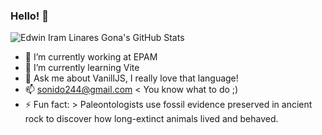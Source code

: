 ### Hello! 👋

![Edwin Iram Linares Gona's GitHub Stats](https://github-readme-stats.vercel.app/api?username=edlingao&&show_icons=true&title_color=EEC643&icon_color=E63462&text_color=BFD7EA&bg_color=0b3954)

- 🔭 I’m currently working at EPAM
- 🌱 I’m currently learning Vite
- 💬 Ask me about VanillJS, I really love that language!
- 📫 sonido244@gmail.com < You know what to do ;)
- ⚡ Fun fact: > Paleontologists use fossil evidence preserved in ancient rock to discover how long-extinct animals lived and behaved. 

<!--
**edlingao/edlingao** is a ✨ _special_ ✨ repository because its `README.md` (this file) appears on your GitHub profile.

Here are some ideas to get you started:
-->
